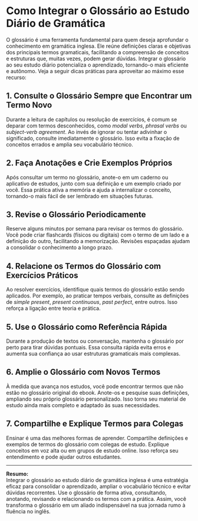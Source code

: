 
# Como Integrar o Glossário ao Estudo Diário de Gramática

O glossário é uma ferramenta fundamental para quem deseja aprofundar o conhecimento em gramática inglesa. Ele reúne definições claras e objetivas dos principais termos gramaticais, facilitando a compreensão de conceitos e estruturas que, muitas vezes, podem gerar dúvidas. Integrar o glossário ao seu estudo diário potencializa o aprendizado, tornando-o mais eficiente e autônomo. Veja a seguir dicas práticas para aproveitar ao máximo esse recurso:

## 1. Consulte o Glossário Sempre que Encontrar um Termo Novo

Durante a leitura de capítulos ou resolução de exercícios, é comum se deparar com termos desconhecidos, como *modal verbs*, *phrasal verbs* ou *subject-verb agreement*. Ao invés de ignorar ou tentar adivinhar o significado, consulte imediatamente o glossário. Isso evita a fixação de conceitos errados e amplia seu vocabulário técnico.

## 2. Faça Anotações e Crie Exemplos Próprios

Após consultar um termo no glossário, anote-o em um caderno ou aplicativo de estudos, junto com sua definição e um exemplo criado por você. Essa prática ativa a memória e ajuda a internalizar o conceito, tornando-o mais fácil de ser lembrado em situações futuras.

## 3. Revise o Glossário Periodicamente

Reserve alguns minutos por semana para revisar os termos do glossário. Você pode criar flashcards (físicos ou digitais) com o termo de um lado e a definição do outro, facilitando a memorização. Revisões espaçadas ajudam a consolidar o conhecimento a longo prazo.

## 4. Relacione os Termos do Glossário com Exercícios Práticos

Ao resolver exercícios, identifique quais termos do glossário estão sendo aplicados. Por exemplo, ao praticar tempos verbais, consulte as definições de *simple present*, *present continuous*, *past perfect*, entre outros. Isso reforça a ligação entre teoria e prática.

## 5. Use o Glossário como Referência Rápida

Durante a produção de textos ou conversação, mantenha o glossário por perto para tirar dúvidas pontuais. Essa consulta rápida evita erros e aumenta sua confiança ao usar estruturas gramaticais mais complexas.

## 6. Amplie o Glossário com Novos Termos

À medida que avança nos estudos, você pode encontrar termos que não estão no glossário original do ebook. Anote-os e pesquise suas definições, ampliando seu próprio glossário personalizado. Isso torna seu material de estudo ainda mais completo e adaptado às suas necessidades.

## 7. Compartilhe e Explique Termos para Colegas

Ensinar é uma das melhores formas de aprender. Compartilhe definições e exemplos de termos do glossário com colegas de estudo. Explique conceitos em voz alta ou em grupos de estudo online. Isso reforça seu entendimento e pode ajudar outros estudantes.

---

**Resumo:**  
Integrar o glossário ao estudo diário de gramática inglesa é uma estratégia eficaz para consolidar o aprendizado, ampliar o vocabulário técnico e evitar dúvidas recorrentes. Use o glossário de forma ativa, consultando, anotando, revisando e relacionando os termos com a prática. Assim, você transforma o glossário em um aliado indispensável na sua jornada rumo à fluência no inglês.
```
